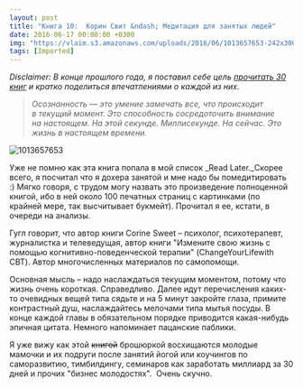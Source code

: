 ```yaml
---
layout: post
title: "Книга 10:  Корин Свит &ndash; Медитация для занятых людей"
date: 2016-06-17 00:00:00 +0300
img: "https://vlaim.s3.amazonaws.com/uploads/2016/06/1013657653-242x300.jpg"
tags: [Imported]
---
```


_Disclaimer: В конце прошлого года, я поставил себе цель [прочитать 30 книг](https://blog.alexeyev.me/2015/12/30-books-2016/ "2016: 30 книг") и кратко поделиться впечатлениями о каждой из них._

> _Осознанность — это умение замечать все, что происходит в текущий момент. Это способность сосредоточить внимание на настоящем. На этой секунде. Миллисекунде. На сейчас. Это жизнь в настоящем времени._

![1013657653](1013657653-242x300.jpg)

Уже не помню как эта книга попала в мой список _Read Later._Скорее всего, я посчитал что я дохера занятой и мне надо бы помедитировать :) Мягко говоря, с трудом могу назвать это произведение полноценной книгой, ибо в ней около 100 печатных страниц с картинками (по крайней мере, так высчитывает букмейт). Прочитал я ее, кстати, в очереди на анализы.

Гугл говорит, что автор книги Corine Sweet – психолог, психотерапевт, журналистка и телеведущая, автор книги "Измените свою жизнь с помощью когнитивно-поведенческой терапии" (ChangeYourLifewith CBT). Автор многочисленных материалов по самопомощи.

Основная мысль – надо наслаждаться текущим моментом, потому что жизнь очень короткая. Справедливо. Далее идут перечисления каких-то очевидных вещей типа сядьте и на 5 минут закройте глаза, примите контрастный душ, наслаждайтесь мелочами типа мытья посуды. В конце каждой главы в обязательном порядке приводится какая-нибудь эпичная цитата. Немного напоминает пацанские паблики.

Я уже вижу как этой ~~книгой~~ брошюркой восхищаются молодые мамочки и их подруги после занятий йогой или коучингов по саморазвитию, тимбилдингу, семинаров как заработать миллиард за 30 дней и прочих "бизнес молодостях".  Очень скучно.